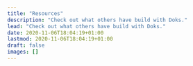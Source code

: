 ```yaml
---
title: "Resources"
description: "Check out what others have build with Doks."
lead: "Check out what others have build with Doks."
date: 2020-11-06T18:04:19+01:00
lastmod: 2020-11-06T18:04:19+01:00
draft: false
images: []
---
```

